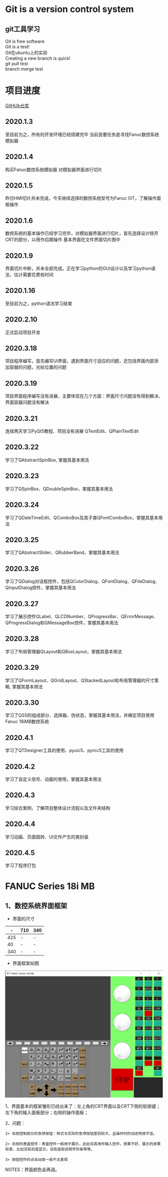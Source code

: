 # Git is a version control system

## git工具学习

Git is free software  
Git is a test!  
Git在ubuntu上的实验  
Creating a new branch is quick!  
git pull test  
branch merge test

# 项目进度

[GitHUb仓库](https://github.com/zhaojiacheng1/python)

## 2020.1.3

至目前为之，所有的开发环境已经搭建完毕
当前首要任务是寻找Fanuc数控系统模拟器

## 2020.1.4

购买Fanuc数控系统模拟器
对模拟器界面进行切片

## 2020.1.5

昨日HMI切片并未完成，今天继续选择的数控系统型号为Fanuc 0iT，了解操作面板操作

## 2020.1.6

数控系统的基本操作已经学习完毕，对模拟器界面进行切片，首先选择设计除开CRT的部分，以用作后期操作
基本界面在文件界面切片图中

## 2020.1.9

界面切片中断，并未全部完成。正在学习python的GUI设计以及学习python语法，估计需要花费些时间

## 2020.1.16

至目前为之，python语法学习结束

## 2020.2.10

正式启动项目开发

## 2020.3.18

项目程序编写，首先编写UI界面，遇到界面尺寸适应的问题，还包括界面内部添加容器的问题，光标位置的问题

## 2020.3.19

项目界面程序编写没有进展，主要体现在几个方面：界面尺寸问题没有得到解决、界面容器问题没有解决

## 2020.3.21

连续两天学习PyQt5教程、项目没有进展 QTextEdit、QPlainTextEdit

## 2020.3.22

学习了QAbstractSpinBox, 掌握其基本用法

## 2020.3.23

学习了QSpinBox、QDoubleSpinBox，掌握其基本用法

## 2020.3.24

学习了QDateTimeEdit、QComboBox及其子类QFontComboBox，掌握其基本用法

## 2020.3.25

学习了QAbstractSlider、QRubberBand，掌握其基本用法

## 2020.3.26

学习了QDialog对话框控件，包括QColorDialog、QFontDialog、QFileDialog、QInputDialog控件，掌握其基本用法

## 2020.3.27

学习了展示控件QLabel、QLCDNumber、QProgressBar、QErrorMessage、QProgressDialog和QMessageBox控件，掌握其基本用法

## 2020.3.28

学习了布局管理器QLayout和QBoxLayout，掌握其基本用法

## 2020.3.29

学习了QFormLayout、QGridLayout、QStackedLayout和布局管理器的尺寸策略, 掌握其基本用法

## 2020.3.30

学习了QSS的组成部分、选择器、伪状态，掌握其基本用法，并确定项目使用Fanuc 18iMB数控系统

## 2020.4.1

学习了QTDesigner工具的使用、pyuic5、pyrcc5工具的使用

## 2020.4.2

学习了自定义信号、动画的使用，掌握其基本用法

## 2020.4.3

学习综合案例，了解项目整体设计流程以及文件夹结构

## 2020.4.4

学习动画、页面跳转、UI文件产生的类封装

## 2020.4.5

学习了程序打包

# FANUC Series 18i MB

## 1、数控系统界面框架

* 界面的尺寸

|-|710|340|
|-|-|-|
|425|-|-|
|40|-|-|
|340|-|-|

* 界面框架如图

![界面框架](graduation%20project/Doc/images_2020-4-7.png)

1、界面基本的框架雏形已经出来了：左上角的CRT界面以及CRT下侧的软按键；左下角的输入面板部分；右侧的操作面板；

2、问题：

    1> 右侧控制部分的急停按钮：样式与实际的急停按钮差别较大，且操作时的动态特效不佳。

    2> 右侧的表盘控件：表盘控件一般用于展示，此处将其用作输入控件，效果不好，展示的效果较差，比如没有刻度显示，没有底部说明字符串等等。

    3> 按钮控件的点击动效一般不太美观

NOTES：界面颜色会再调。

